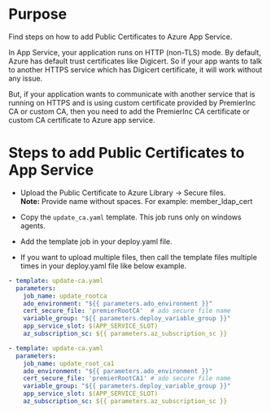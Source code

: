 # Purpose
Find steps on how to add Public Certificates to Azure App Service.  

In App Service, your application runs on HTTP (non-TLS) mode. By default, Azure has default trust certificates like Digicert. So if your app wants to talk to another HTTPS service which has Digicert certificate, it will work without any issue. 

But, if your application wants to communicate with another service that is running on HTTPS and is using custom certificate provided by PremierInc CA or custom CA, then you need to add the PremierInc CA certificate or custom CA certificate to Azure app service. 

# Steps to add Public Certificates to App Service
- Upload the Public Certificate to Azure Library -> Secure files.       
    **Note:** Provide name without spaces. For example: member_ldap_cert

- Copy the `update_ca.yaml` template.  This job runs only on windows agents.

- Add the template job in your deploy.yaml file.

- If you want to upload multiple files, then call the template files multiple times in your deploy.yaml file like below example.

```YAML
- template: update-ca.yaml
  parameters: 
    job_name: update_rootca
    ado_environment: "${{ parameters.ado_environment }}"
    cert_secure_file: 'premierRootCA'  # ado secure file name 
    variable_group: "${{ parameters.deploy_variable_group }}"
    app_service_slot: $(APP_SERVICE_SLOT)
    az_subscription_sc: ${{ parameters.az_subscription_sc }} 

- template: update-ca.yaml
  parameters: 
    job_name: update_root_ca1
    ado_environment: "${{ parameters.ado_environment }}"
    cert_secure_file: 'premierRootCA1' # ado secure file name
    variable_group: "${{ parameters.deploy_variable_group }}"
    app_service_slot: $(APP_SERVICE_SLOT)
    az_subscription_sc: ${{ parameters.az_subscription_sc }} 
```
